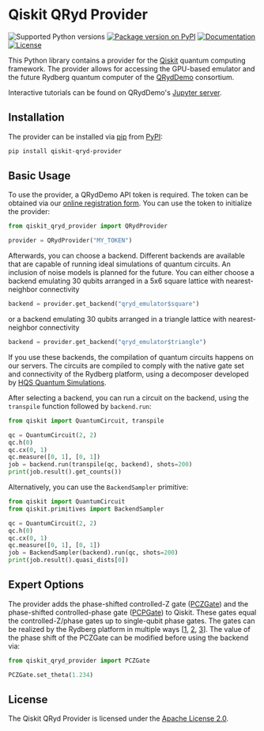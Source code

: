 # Qiskit QRyd Provider

![Supported Python versions](https://img.shields.io/pypi/pyversions/qiskit_qryd_provider.svg?color=blue)
[![Package version on PyPI](https://img.shields.io/pypi/v/qiskit_qryd_provider.svg?color=blue)](https://pypi.org/project/qiskit_qryd_provider/)
[![Documentation](https://img.shields.io/badge/docs-Sphinx-blue.svg)](https://thequantumlaend.de/docs/)
[![License](https://img.shields.io/pypi/l/qiskit_qryd_provider.svg?color=green)](https://www.apache.org/licenses/LICENSE-2.0)

This Python library contains a provider for the [Qiskit](https://qiskit.org) quantum computing framework. The provider allows for accessing the GPU-based emulator and the future Rydberg quantum computer of the [QRydDemo](https://thequantumlaend.de/qryddemo/) consortium.

Interactive tutorials can be found on QRydDemo's [Jupyter server](https://thequantumlaend.de/frontend).

## Installation

The provider can be installed via [pip](https://pip.pypa.io/) from
[PyPI](https://pypi.org/project/qiskit_qryd_provider/):

```bash
pip install qiskit-qryd-provider
```

## Basic Usage

To use the provider, a QRydDemo API token is required. The token can be obtained via our [online registration form](https://thequantumlaend.de/frontend/signup_form.php). You can use the token to initialize the provider:

```python
from qiskit_qryd_provider import QRydProvider

provider = QRydProvider("MY_TOKEN")
```

Afterwards, you can choose a backend. Different backends are available that are capable of running ideal simulations of quantum circuits. An inclusion of noise models is planned for the future. You can either choose a backend emulating 30 qubits arranged in a 5x6 square lattice with nearest-neighbor connectivity

```python
backend = provider.get_backend("qryd_emulator$square")
```

or a backend emulating 30 qubits arranged in a triangle lattice with nearest-neighbor connectivity

```python
backend = provider.get_backend("qryd_emulator$triangle")
```

If you use these backends, the compilation of quantum circuits happens on our servers. The circuits are compiled to comply with the native gate set and connectivity of the Rydberg platform, using a decomposer developed by [HQS Quantum Simulations](https://quantumsimulations.de/).

After selecting a backend, you can run a circuit on the backend, using the `transpile` function followed by `backend.run`:

```python
from qiskit import QuantumCircuit, transpile

qc = QuantumCircuit(2, 2)
qc.h(0)
qc.cx(0, 1)
qc.measure([0, 1], [0, 1])
job = backend.run(transpile(qc, backend), shots=200)
print(job.result().get_counts())
```

Alternatively, you can use the `BackendSampler` primitive:

```python
from qiskit import QuantumCircuit
from qiskit.primitives import BackendSampler

qc = QuantumCircuit(2, 2)
qc.h(0)
qc.cx(0, 1)
qc.measure([0, 1], [0, 1])
job = BackendSampler(backend).run(qc, shots=200)
print(job.result().quasi_dists[0])
```

## Expert Options

The provider adds the phase-shifted controlled-Z gate ([PCZGate](https://thequantumlaend.de/docs/gates.html#qiskit_qryd_provider.PCZGate)) and the phase-shifted controlled-phase gate ([PCPGate](https://thequantumlaend.de/docs/gates.html#qiskit_qryd_provider.PCPGate)) to Qiskit. These gates equal the controlled-Z/phase gates up to single-qubit phase gates. The gates can be realized by the Rydberg platform in multiple ways [[1](https://doi.org/10.1103/PhysRevLett.123.170503), [2](https://doi.org/10.1103/PhysRevResearch.4.033019), [3](https://doi.org/10.22331/q-2022-05-13-712)]. The value of the phase shift of the PCZGate can be modified before using the backend via:

```python
from qiskit_qryd_provider import PCZGate

PCZGate.set_theta(1.234)
```

## License

The Qiskit QRyd Provider is licensed under the [Apache License 2.0](https://www.apache.org/licenses/LICENSE-2.0).
